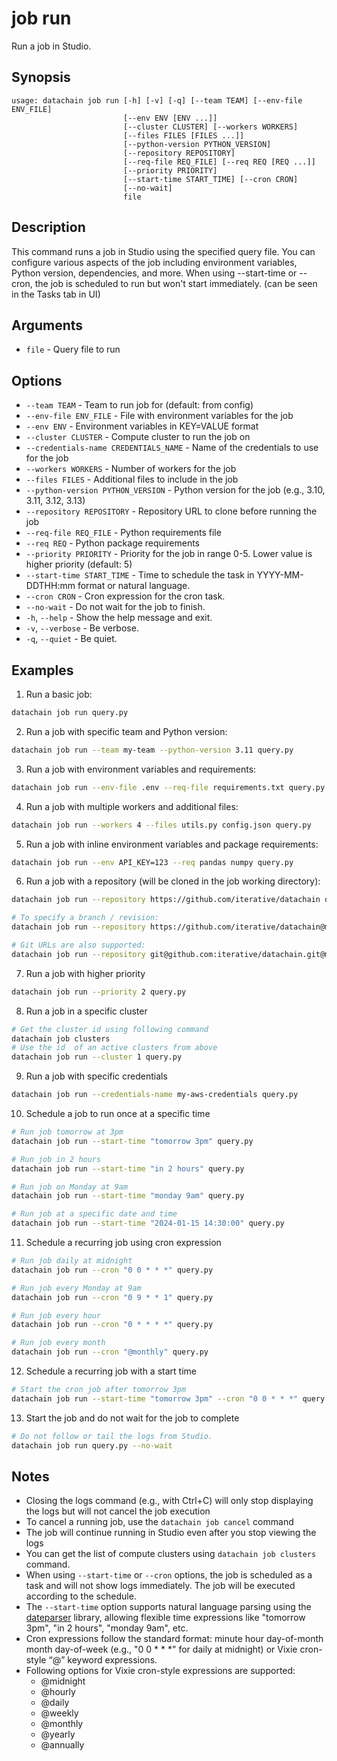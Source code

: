 # job run

Run a job in Studio.

## Synopsis

```usage
usage: datachain job run [-h] [-v] [-q] [--team TEAM] [--env-file ENV_FILE]
                         [--env ENV [ENV ...]]
                         [--cluster CLUSTER] [--workers WORKERS]
                         [--files FILES [FILES ...]]
                         [--python-version PYTHON_VERSION]
                         [--repository REPOSITORY]
                         [--req-file REQ_FILE] [--req REQ [REQ ...]]
                         [--priority PRIORITY]
                         [--start-time START_TIME] [--cron CRON]
                         [--no-wait]
                         file
```

## Description

This command runs a job in Studio using the specified query file. You can configure various aspects of the job including environment variables, Python version, dependencies, and more. When using --start-time or --cron, the job is scheduled to run but won't start immediately. (can be seen in the Tasks tab in UI)

## Arguments

* `file` - Query file to run

## Options

* `--team TEAM` - Team to run job for (default: from config)
* `--env-file ENV_FILE` - File with environment variables for the job
* `--env ENV` - Environment variables in KEY=VALUE format
* `--cluster CLUSTER` - Compute cluster to run the job on
* `--credentials-name CREDENTIALS_NAME` - Name of the credentials to use for the job
* `--workers WORKERS` - Number of workers for the job
* `--files FILES` - Additional files to include in the job
* `--python-version PYTHON_VERSION` - Python version for the job (e.g., 3.10, 3.11, 3.12, 3.13)
* `--repository REPOSITORY` - Repository URL to clone before running the job
* `--req-file REQ_FILE` - Python requirements file
* `--req REQ` - Python package requirements
* `--priority PRIORITY` - Priority for the job in range 0-5. Lower value is higher priority (default: 5)
* `--start-time START_TIME` - Time to schedule the task in YYYY-MM-DDTHH:mm format or natural language.
* `--cron CRON` - Cron expression for the cron task.
* `--no-wait` - Do not wait for the job to finish.
* `-h`, `--help` - Show the help message and exit.
* `-v`, `--verbose` - Be verbose.
* `-q`, `--quiet` - Be quiet.

## Examples

1. Run a basic job:
```bash
datachain job run query.py
```

2. Run a job with specific team and Python version:
```bash
datachain job run --team my-team --python-version 3.11 query.py
```

3. Run a job with environment variables and requirements:
```bash
datachain job run --env-file .env --req-file requirements.txt query.py
```

4. Run a job with multiple workers and additional files:
```bash
datachain job run --workers 4 --files utils.py config.json query.py
```

5. Run a job with inline environment variables and package requirements:
```bash
datachain job run --env API_KEY=123 --req pandas numpy query.py
```

6. Run a job with a repository (will be cloned in the job working directory):
```bash
datachain job run --repository https://github.com/iterative/datachain query.py

# To specify a branch / revision:
datachain job run --repository https://github.com/iterative/datachain@main query.py

# Git URLs are also supported:
datachain job run --repository git@github.com:iterative/datachain.git@main query.py
```

7. Run a job with higher priority
```bash
datachain job run --priority 2 query.py
```

8. Run a job in a specific cluster
```bash
# Get the cluster id using following command
datachain job clusters
# Use the id  of an active clusters from above
datachain job run --cluster 1 query.py
```

9. Run a job with specific credentials
```bash
datachain job run --credentials-name my-aws-credentials query.py
```

10. Schedule a job to run once at a specific time
```bash
# Run job tomorrow at 3pm
datachain job run --start-time "tomorrow 3pm" query.py

# Run job in 2 hours
datachain job run --start-time "in 2 hours" query.py

# Run job on Monday at 9am
datachain job run --start-time "monday 9am" query.py

# Run job at a specific date and time
datachain job run --start-time "2024-01-15 14:30:00" query.py
```

11. Schedule a recurring job using cron expression
```bash
# Run job daily at midnight
datachain job run --cron "0 0 * * *" query.py

# Run job every Monday at 9am
datachain job run --cron "0 9 * * 1" query.py

# Run job every hour
datachain job run --cron "0 * * * *" query.py

# Run job every month
datachain job run --cron "@monthly" query.py
```

12. Schedule a recurring job with a start time
```bash
# Start the cron job after tomorrow 3pm
datachain job run --start-time "tomorrow 3pm" --cron "0 0 * * *" query.py
```

13. Start the job and do not wait for the job to complete
```bash
# Do not follow or tail the logs from Studio.
datachain job run query.py --no-wait
```

## Notes

* Closing the logs command (e.g., with Ctrl+C) will only stop displaying the logs but will not cancel the job execution
* To cancel a running job, use the `datachain job cancel` command
* The job will continue running in Studio even after you stop viewing the logs
* You can get the list of compute clusters using `datachain job clusters` command.
* When using `--start-time` or `--cron` options, the job is scheduled as a task and will not show logs immediately. The job will be executed according to the schedule.
* The `--start-time` option supports natural language parsing using the [dateparser](https://dateparser.readthedocs.io/en/latest/) library, allowing flexible time expressions like "tomorrow 3pm", "in 2 hours", "monday 9am", etc.
* Cron expressions follow the standard format: minute hour day-of-month month day-of-week (e.g., "0 0 * * *" for daily at midnight) or Vixie cron-style “@” keyword expressions.
* Following options for Vixie cron-style expressions are supported:
    * @midnight
    * @hourly
    * @daily
    * @weekly
    * @monthly
    * @yearly
    * @annually
